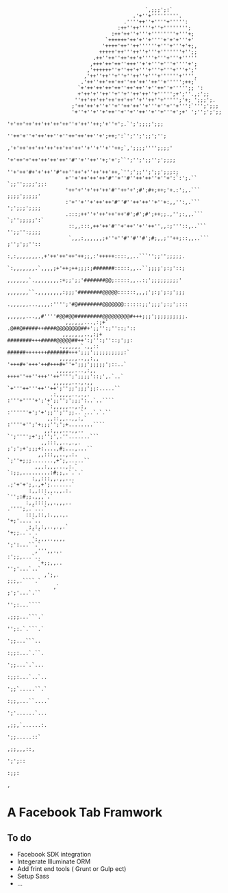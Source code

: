 
                                                                                                    
                                                 `,;;;';:`                                          
                                             .'+''+'''''''''.                                       
                                          .''''++''+''''+''''':                                     
                                        :++''++''''+''+'''''''';                                    
                                      :++'++''+'''+''''''''+'''+;                                   
                                    `++++++'++'+''+''''+'+'+'''+'                                   
                                   '++++'++''++''''''+'''+'''+'+;,                                  
                                  +++++'++'''++''+'''+'''''''+'';;                                  
                                .++''++''++'++'+''''+'''+'''+'''''                                  
                               ,+++'++'++''+++''+'+'''+'''+''''+';                                  
                              ,'++++++''+''++'+'''+'''+'''+'''+';'                                  
                             ,'++''++''+''+''++''+'''+''''''+'''',                                  
                            .'++''++'++'++''++'++''++''+''''';++;`                                  
                           `+'++'++'++'++''++'++''+''++''+''''';; ':                                
                           +'++'+''++''+''+''++'++''+''''';+';''.,;';;                              
                          ''++'++'++'++'++'++''+''++''+''''';'+; ';;;';.                            
                         ;'++'++'+''+''+''++'++''+'''+''+''+''':`''';';;;                           
                         '+''+''+''+'++''+''+''++''+''+'''+';+' ';'';';';;                          
                        '+'++'++'++'++'++'++''+'++''++;'+''+';.`';';;;;';;;                         
                        ''++'+''+'++'++''+''++'++'++''+';++;':`';'';';;';'';                        
                       ,'+'++'++'++'++'++'++'++''+''+''+''++;`,';;;;'''';;;;'                       
                       '+'++'+'++'++'++'++''#''+''++''+;'+';``';'';';;'';';;;;                      
                       ''+'++'#+'+'++''#'++''++'+''++'++'++,`'';';;'';';;';;;:;                     
                       +''+'++'++'++'#''+''#''++'++''+''+':`:';.`` `;;'';;;;';;:                    
                       '++'+''+'++'++'#''++'+';#';#+;++;'+.:';,.```  ;;;;';;;;;'                    
                       :'+''+''+'++'++'#''#''++'++''+''+:,,'':,.```   ';';;;';;;;                   
                       .:::;++''+'++'++'++'#';#';#';++;;.,'';:,,.```  `;'';;;;;':`                  
                        ::,,:::,++'++'#''+'++''+''++'',,:;'''::,..```  '';;'':;;;;                  
                        `,,,:,,,,,,;+''+''#''#''#';#;,,;''++;::,,..``` ;'';';;''::                  
                         :,:,,,,,,,.,+'++'++'++'++;;,:'+++++::::,,..```'';;'';;;;;.                 
                         `:,,,,,,,.`,,,,;+'++;++;;;:;#######:::::,,..``;;;;';:;'::;                 
                          ,,,,,,,`.,,,,,,,,:+;;';;'#######@@;:::::,,..:;';;;;;;;;;'                 
                         ,,,,,,,``.,,,,,,,,:;;;'########@@@@@::::::,,,;';:;';:;';;;                 
                        .,,,,,,...,,,,:'''';'#@########@@@@@@@::::::;;';;;';:;';:::                 
                        ,,,,,,...,,#''''#@@#@@#########@@@@@@@@@#+++;;;';;;;;;;;;;.                 
                       ,,,,,,...,:;+`   .@##@#####++####@@@@@@@@##+';;'':;''::;'::                  
                      ,,,,,,,..,:;+      ########+++#####@@@@@##++':;'':;''::;';;:                  
                     .,,,,,,`.,,::        ######+++++++#######+++';;;';;;;;;;;;;:`                  
                     ,,,,,,..,,:,,        '+++#+'+++'++#+++#+''+';;;';;;;;';::..`                   
                    ,,,,,,...,:,,          ++++''++''+++''++'''';';;;;'::;',.`..`                   
                   ,,,,,,...,.,,           `+'''++'''++''++';'';;';;;';;:.....``                    
                  .:,,,,,..,.,.             :'''+''''+';'+';;'';';;;':..`..````                     
                 `:,,,,,..,.:,               :''''''+';'+';;'';'';;..`...`.`.``                     
                 ,,::,,..,,:,`                :''''+'';'+;;;'';';+........````                      
                ,,:,,,...,,..                  `';'''';+';;'';',.''.......```                       
               ,,:::,,..,.,.                     ;';';+';;;+:....,#;...,...``                       
              ,,:::,,..,.:.                       `;''+;;;.......,+';,.....``                       
             ,,,:,,,...,:.`                         `:;;,.........:#;;,.`.`.`                       
            :,,:::,,.,,...                              .;'+'+';,.,+';.......`                      
           :,,:::,,.,,.:.                                      `'';:#;;.,,,`.`                      
          :,,::::,,.,,,..                                         .'''';,.`...`                     
          :::,::,:.,,.,.                                            '+;'....`..                     
           ;,:,:,..,.,.`                                             '+;;..`.`.`                    
            ';,,,..,,,,                                               ';':...``.`                   
             ,''',,.,.                                                :';;,...`..                   
              `+;;,,..                                                 '';'...`..`                  
                ,';,.                                                   ;;;,.````.`                 
                   ,`                                                   ;';'...`.``                 
                                                                         '';:...````                
                                                                         .;;;...```.`               
                                                                          '';:.`.```.`              
                                                                           ';;...```..              
                                                                           :;;:...`.``.             
                                                                            ';;...`.`...            
                                                                            :;;:...`..`..           
                                                                             ';;`.....``.`          
                                                                             :;;,...``....`         
                                                                              ';'......`...         
                                                                              ,;;,`......:.         
                                                                               ';;.....::`          
                                                                               ,;;,,,::,            
                                                                                ';';::              
                                                                                :;;:                
                                                                                 ,    
                                                                                 
                                                                                 
# A Facebook Tab Framwork

## To do

* Facebook SDK integration
* Integerate Illuminate ORM
* Add frint end tools ( Grunt or Gulp ect)
* Setup Sass 
* ...
